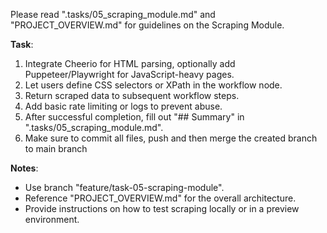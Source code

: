 Please read ".tasks/05_scraping_module.md" and "PROJECT_OVERVIEW.md" for guidelines on the Scraping Module.

**Task**:
1. Integrate Cheerio for HTML parsing, optionally add Puppeteer/Playwright for JavaScript-heavy pages.
2. Let users define CSS selectors or XPath in the workflow node.
3. Return scraped data to subsequent workflow steps.
4. Add basic rate limiting or logs to prevent abuse.
5. After successful completion, fill out "## Summary" in ".tasks/05_scraping_module.md".
6. Make sure to commit all files, push and then merge the created branch to main branch

**Notes**:
- Use branch "feature/task-05-scraping-module".
- Reference "PROJECT_OVERVIEW.md" for the overall architecture.
- Provide instructions on how to test scraping locally or in a preview environment.
